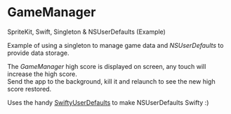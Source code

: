 # GameManager
SpriteKit, Swift, Singleton &amp; NSUserDefaults (Example)

Example of using a singleton to manage game data and *NSUserDefaults* to provide data storage.

The *GameManager* high score is displayed on screen, any touch will increase the high score.  
Send the app to the background, kill it and relaunch to see the new high score restored.

Uses the handy [SwiftyUserDefaults](https://github.com/radex/SwiftyUserDefaults) to make NSUserDefaults Swifty :)
